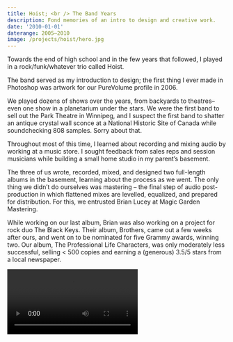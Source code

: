 ```yaml
---
title: Hoist; <br /> The Band Years
description: Fond memories of an intro to design and creative work.
date: '2010-01-01'
daterange: 2005–2010
image: /projects/hoist/hero.jpg
---
```


Towards the end of high school and in the few years that followed, I played in a rock/funk/whatever trio called Hoist.

The band served as my introduction to design; the first thing I ever made in Photoshop was artwork for our PureVolume profile in 2006.

We played dozens of shows over the years, from backyards to theatres–even one show in a planetarium under the stars. We were the first band to sell out the Park Theatre in Winnipeg, and I suspect the first band to shatter an antique crystal wall sconce at a National Historic Site of Canada while soundchecking 808 samples. Sorry about that.

<PostImage src="/projects/hoist/3114.jpg" size="large" caption="Hoist live at The Park Theatre in Winnipeg c. 2006 – photo by JT Austin"/>

<PostImage src="/projects/hoist/3213.jpg" size="large" caption="I played drums and occasionally a theremin disguised as a pink plastic pig – photo by JT Austin" />

Throughout most of this time, I learned about recording and mixing audio by working at a music store. I sought feedback from sales reps and session musicians while building a small home studio in my parent’s basement.

<PostImage src="/projects/hoist/20.jpg" size="large" caption="Basement studio c. 2010" />

<PostImage src="/projects/hoist/10.jpg" size="large" caption="Workstation c. 2010" />

The three of us wrote, recorded, mixed, and designed two full-length albums in the basement, learning about the process as we went. The only thing we didn’t do ourselves was mastering – the final step of audio post-production in which flattened mixes are levelled, equalized, and prepared for distribution. For this, we entrusted Brian Lucey at Magic Garden Mastering.

While working on our last album, Brian was also working on a project for rock duo The Black Keys. Their album, Brothers, came out a few weeks after ours, and went on to be nominated for five Grammy awards, winning two. Our album, The Professional Life Characters, was only moderately less successful, selling < 500 copies and earning a (generous) 3.5/5 stars from a local newspaper.

<Video size="large" src="/video/projects/hoist/hoist-albums.mp4" caption="You Can Have the Window Seat (2008) and The Professional Life Characters (2010)" />

Both mostly mediocre albums are streaming on [Spotify](https://open.spotify.com/artist/4x66JilCisubJIuWcIMJ8t) and [ Music](https://music.apple.com/us/artist/hoist/1503569449).
